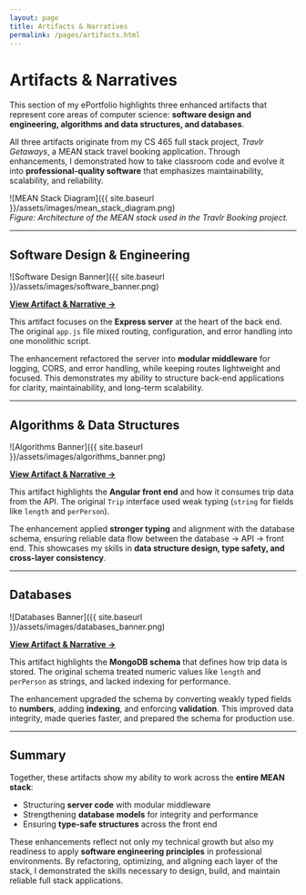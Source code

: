 ```yaml
---
layout: page
title: Artifacts & Narratives
permalink: /pages/artifacts.html
---
```


# Artifacts & Narratives  

This section of my ePortfolio highlights three enhanced artifacts that represent core areas of computer science: **software design and engineering, algorithms and data structures, and databases**.  

All three artifacts originate from my CS 465 full stack project, *Travlr Getaways*, a MEAN stack travel booking application. Through enhancements, I demonstrated how to take classroom code and evolve it into **professional-quality software** that emphasizes maintainability, scalability, and reliability.  

![MEAN Stack Diagram]({{ site.baseurl }}/assets/images/mean_stack_diagram.png)  
*Figure: Architecture of the MEAN stack used in the Travlr Booking project.*

---

## Software Design & Engineering  

![Software Design Banner]({{ site.baseurl }}/assets/images/software_banner.png)  

**[View Artifact & Narrative →](artifact-software.html)**  

This artifact focuses on the **Express server** at the heart of the back end. The original `app.js` file mixed routing, configuration, and error handling into one monolithic script.  

The enhancement refactored the server into **modular middleware** for logging, CORS, and error handling, while keeping routes lightweight and focused. This demonstrates my ability to structure back-end applications for clarity, maintainability, and long-term scalability.  

---

## Algorithms & Data Structures  

![Algorithms Banner]({{ site.baseurl }}/assets/images/algorithms_banner.png)  

**[View Artifact & Narrative →](artifact-algorithms.html)**  

This artifact highlights the **Angular front end** and how it consumes trip data from the API. The original `Trip` interface used weak typing (`string` for fields like `length` and `perPerson`).  

The enhancement applied **stronger typing** and alignment with the database schema, ensuring reliable data flow between the database → API → front end. This showcases my skills in **data structure design, type safety, and cross-layer consistency**.  

---

## Databases  

![Databases Banner]({{ site.baseurl }}/assets/images/databases_banner.png)  

**[View Artifact & Narrative →](artifact-databases.html)**  

This artifact highlights the **MongoDB schema** that defines how trip data is stored. The original schema treated numeric values like `length` and `perPerson` as strings, and lacked indexing for performance.  

The enhancement upgraded the schema by converting weakly typed fields to **numbers**, adding **indexing**, and enforcing **validation**. This improved data integrity, made queries faster, and prepared the schema for production use.  

---

## Summary  

Together, these artifacts show my ability to work across the **entire MEAN stack**:  
- Structuring **server code** with modular middleware  
- Strengthening **database models** for integrity and performance  
- Ensuring **type-safe structures** across the front end  

These enhancements reflect not only my technical growth but also my readiness to apply **software engineering principles** in professional environments. By refactoring, optimizing, and aligning each layer of the stack, I demonstrated the skills necessary to design, build, and maintain reliable full stack applications.  
